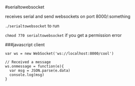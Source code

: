 #serialtowebsocket

receives serial and send websockets on port 8000/:something

`./serialtowebsocket` to run

`chmod 770 serialtowebsocket` if you get a permission error


###javascript client

```
var ws = new WebSocket('ws://localhost:8000/cool')

// Received a message
ws.onmessage = function(e){
  var msg = JSON.parse(e.data)
  console.log(msg)
}
